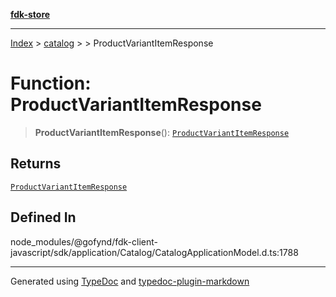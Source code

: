 [**fdk-store**](../../../README.md)
***

[Index](../../../API.md) > [catalog](../../README.md) > [<internal>](../README.md) > ProductVariantItemResponse

# Function: ProductVariantItemResponse

> **ProductVariantItemResponse**(): [`ProductVariantItemResponse`](../type-aliases/type-alias.ProductVariantItemResponse.md)

## Returns

[`ProductVariantItemResponse`](../type-aliases/type-alias.ProductVariantItemResponse.md)

## Defined In

node\_modules/@gofynd/fdk-client-javascript/sdk/application/Catalog/CatalogApplicationModel.d.ts:1788

***
Generated using [TypeDoc](https://typedoc.org/) and [typedoc-plugin-markdown](https://www.npmjs.com/package/typedoc-plugin-markdown)
